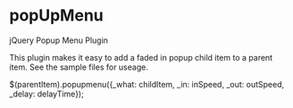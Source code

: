 popUpMenu
========================

jQuery Popup Menu Plugin

This plugin makes it easy to add a faded in popup child item to a parent item.  See the sample files for useage.

$(parentItem).popupmenu({_what: childItem, _in: inSpeed, _out: outSpeed, _delay: delayTime});
